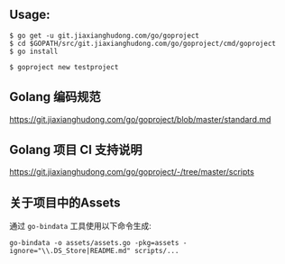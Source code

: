 ## Usage:

```shell
$ go get -u git.jiaxianghudong.com/go/goproject
$ cd $GOPATH/src/git.jiaxianghudong.com/go/goproject/cmd/goproject
$ go install

$ goproject new testproject
```

## Golang 编码规范

https://git.jiaxianghudong.com/go/goproject/blob/master/standard.md


## Golang 项目 CI 支持说明

https://git.jiaxianghudong.com/go/goproject/-/tree/master/scripts

## 关于项目中的Assets

通过 `go-bindata` 工具使用以下命令生成:

```shell
go-bindata -o assets/assets.go -pkg=assets -ignore="\\.DS_Store|README.md" scripts/...
```
